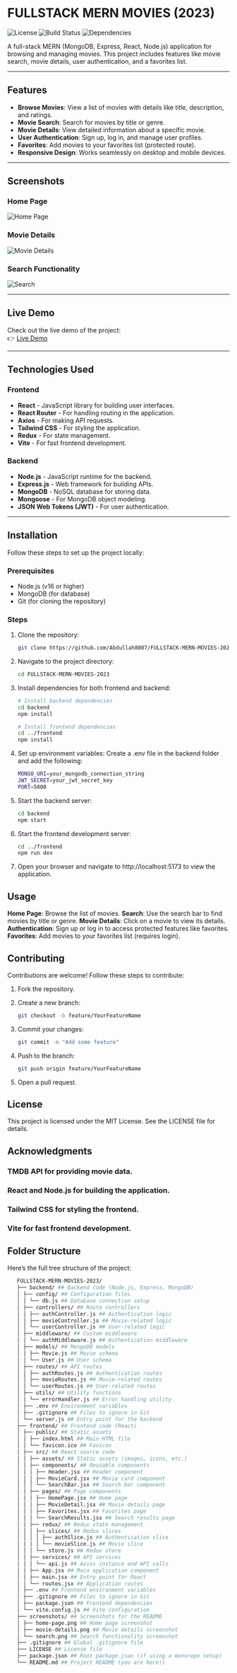 # FULLSTACK MERN MOVIES (2023)

![License](https://img.shields.io/badge/License-MIT-blue.svg)
![Build Status](https://img.shields.io/badge/Build-Passing-brightgreen.svg)
![Dependencies](https://img.shields.io/badge/Dependencies-Up%20to%20Date-brightgreen.svg)

A full-stack MERN (MongoDB, Express, React, Node.js) application for browsing and managing movies. This project includes features like movie search, movie details, user authentication, and a favorites list.

---

## Features

- **Browse Movies**: View a list of movies with details like title, description, and ratings.
- **Movie Search**: Search for movies by title or genre.
- **Movie Details**: View detailed information about a specific movie.
- **User Authentication**: Sign up, log in, and manage user profiles.
- **Favorites**: Add movies to your favorites list (protected route).
- **Responsive Design**: Works seamlessly on desktop and mobile devices.

---

## Screenshots

### Home Page
![Home Page](./screenshots/home-page.png)

### Movie Details
![Movie Details](./screenshots/movie-details.png)

### Search Functionality
![Search](./screenshots/search.png)

---

## Live Demo

Check out the live demo of the project:  
👉 [Live Demo](https://your-project-url.vercel.app)

---

## Technologies Used

### Frontend
- **React** - JavaScript library for building user interfaces.
- **React Router** - For handling routing in the application.
- **Axios** - For making API requests.
- **Tailwind CSS** - For styling the application.
- **Redux** - For state management.
- **Vite** - For fast frontend development.

### Backend
- **Node.js** - JavaScript runtime for the backend.
- **Express.js** - Web framework for building APIs.
- **MongoDB** - NoSQL database for storing data.
- **Mongoose** - For MongoDB object modeling.
- **JSON Web Tokens (JWT)** - For user authentication.

---

## Installation

Follow these steps to set up the project locally:

### Prerequisites

- Node.js (v16 or higher)
- MongoDB (for database)
- Git (for cloning the repository)

### Steps

1. Clone the repository:
   ```bash
   git clone https://github.com/Abdullah8007/FULLSTACK-MERN-MOVIES-2023.git

2. Navigate to the project directory:
   ```bash
   cd FULLSTACK-MERN-MOVIES-2023

3. Install dependencies for both frontend and backend:
   ```bash
   # Install backend dependencies
   cd backend
   npm install

   # Install frontend dependencies
   cd ../frontend
   npm install

4. Set up environment variables:
   Create a .env file in the backend folder and add the following:
   ```bash
   MONGO_URI=your_mongodb_connection_string
   JWT_SECRET=your_jwt_secret_key
   PORT=5000
   
5. Start the backend server:
   ```bash
   cd backend
   npm start

6. Start the frontend development server:
   ```bash
   cd ../frontend
   npm run dev

7. Open your browser and navigate to http://localhost:5173 to view the application.

## Usage

**Home Page**: Browse the list of movies.
**Search**: Use the search bar to find movies by title or genre.
**Movie Details**: Click on a movie to view its details.
**Authentication**: Sign up or log in to access protected features like favorites.
**Favorites**: Add movies to your favorites list (requires login).

## Contributing

Contributions are welcome! Follow these steps to contribute:

1. Fork the repository.
   
2. Create a new branch:
   ```bash
   git checkout -b feature/YourFeatureName
   
3. Commit your changes:
   ```bash
   git commit -m "Add some feature"

4. Push to the branch:
   ```bash
   git push origin feature/YourFeatureName

5. Open a pull request.

## License

This project is licensed under the MIT License. See the LICENSE file for details.

## Acknowledgments

### TMDB API for providing movie data.

### React and Node.js for building the application.

### Tailwind CSS for styling the frontend.

### Vite for fast frontend development.

## Folder Structure
Here’s the full tree structure of the project:
   ```bash
      FULLSTACK-MERN-MOVIES-2023/
      ├── backend/ ## Backend code (Node.js, Express, MongoDB)
      │ ├── config/ ## Configuration files
      │ │ └── db.js ## Database connection setup
      │ ├── controllers/ ## Route controllers
      │ │ ├── authController.js ## Authentication logic
      │ │ ├── movieController.js ## Movie-related logic
      │ │ └── userController.js ## User-related logic
      │ ├── middleware/ ## Custom middleware
      │ │ └── authMiddleware.js ## Authentication middleware
      │ ├── models/ ## MongoDB models
      │ │ ├── Movie.js ## Movie schema
      │ │ └── User.js ## User schema
      │ ├── routes/ ## API routes
      │ │ ├── authRoutes.js ## Authentication routes
      │ │ ├── movieRoutes.js ## Movie-related routes
      │ │ └── userRoutes.js ## User-related routes
      │ ├── utils/ ## Utility functions
      │ │ └── errorHandler.js ## Error handling utility
      │ ├── .env ## Environment variables
      │ ├── .gitignore ## Files to ignore in Git
      │ └── server.js ## Entry point for the backend
      ├── frontend/ ## Frontend code (React)
      │ ├── public/ ## Static assets
      │ │ ├── index.html ## Main HTML file
      │ │ └── favicon.ico ## Favicon
      │ ├── src/ ## React source code
      │ │ ├── assets/ ## Static assets (images, icons, etc.)
      │ │ ├── components/ ## Reusable components
      │ │ │ ├── Header.jsx ## Header component
      │ │ │ ├── MovieCard.jsx ## Movie card component
      │ │ │ └── SearchBar.jsx ## Search bar component
      │ │ ├── pages/ ## Page components
      │ │ │ ├── HomePage.jsx ## Home page
      │ │ │ ├── MovieDetail.jsx ## Movie details page
      │ │ │ ├── Favorites.jsx ## Favorites page
      │ │ │ └── SearchResults.jsx ## Search results page
      │ │ ├── redux/ ## Redux state management
      │ │ │ ├── slices/ ## Redux slices
      │ │ │ │ ├── authSlice.js ## Authentication slice
      │ │ │ │ └── movieSlice.js ## Movie slice
      │ │ │ └── store.js ## Redux store
      │ │ ├── services/ ## API services
      │ │ │ └── api.js ## Axios instance and API calls
      │ │ ├── App.jsx ## Main application component
      │ │ ├── main.jsx ## Entry point for React
      │ │ └── routes.jsx ## Application routes
      │ ├── .env ## Frontend environment variables
      │ ├── .gitignore ## Files to ignore in Git
      │ ├── package.json ## Frontend dependencies
      │ └── vite.config.js ## Vite configuration
      ├── screenshots/ ## Screenshots for the README
      │ ├── home-page.png ## Home page screenshot
      │ ├── movie-details.png ## Movie details screenshot
      │ └── search.png ## Search functionality screenshot
      ├── .gitignore ## Global .gitignore file
      ├── LICENSE ## License file
      ├── package.json ## Root package.json (if using a monorepo setup)
      └── README.md ## Project README (you are here!)
